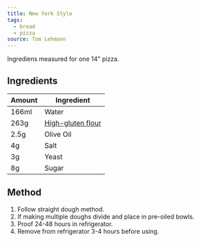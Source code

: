 ```yaml
---
title: New York Style
tags:
  - bread
  - pizza
source: Tom Lehmann
---
```

Ingrediens measured for one 14" pizza.

## Ingredients
| Amount | Ingredient                                                      |
| ------ | --------------------------------------------------------------- |
| 166ml  | Water                                                           |
| 263g   | [High-gluten flour](/reference/flour#high-gluten)         |
| 2.5g   | Olive Oil                                                       |
| 4g     | Salt                                                            |
| 3g     | Yeast                                                           |
| 8g     | Sugar                                                           |

## Method
1. Follow straight dough method. 
2. If making multiple doughs divide and place in pre-oiled bowls. 
3. Proof 24-48 hours in refrigerator.
4. Remove from refrigerator 3-4 hours before using.
